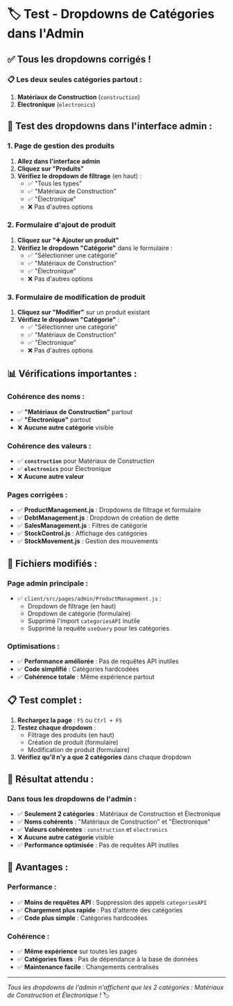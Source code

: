 # 🏷️ Test - Dropdowns de Catégories dans l'Admin

## ✅ **Tous les dropdowns corrigés !**

### **📋 Les deux seules catégories partout :**
1. **Matériaux de Construction** (`construction`)
2. **Électronique** (`electronics`)

## 🧪 **Test des dropdowns dans l'interface admin :**

### **1. Page de gestion des produits**
1. **Allez dans l'interface admin**
2. **Cliquez sur "Produits"**
3. **Vérifiez le dropdown de filtrage** (en haut) :
   - ✅ "Tous les types"
   - ✅ "Matériaux de Construction"
   - ✅ "Électronique"
   - ❌ Pas d'autres options

### **2. Formulaire d'ajout de produit**
1. **Cliquez sur "➕ Ajouter un produit"**
2. **Vérifiez le dropdown "Catégorie"** dans le formulaire :
   - ✅ "Sélectionner une catégorie"
   - ✅ "Matériaux de Construction"
   - ✅ "Électronique"
   - ❌ Pas d'autres options

### **3. Formulaire de modification de produit**
1. **Cliquez sur "Modifier"** sur un produit existant
2. **Vérifiez le dropdown "Catégorie"** :
   - ✅ "Sélectionner une catégorie"
   - ✅ "Matériaux de Construction"
   - ✅ "Électronique"
   - ❌ Pas d'autres options

## 📊 **Vérifications importantes :**

### **Cohérence des noms :**
- ✅ **"Matériaux de Construction"** partout
- ✅ **"Électronique"** partout
- ❌ **Aucune autre catégorie** visible

### **Cohérence des valeurs :**
- ✅ **`construction`** pour Matériaux de Construction
- ✅ **`electronics`** pour Électronique
- ❌ **Aucune autre valeur**

### **Pages corrigées :**
- ✅ **ProductManagement.js** : Dropdowns de filtrage et formulaire
- ✅ **DebtManagement.js** : Dropdown de création de dette
- ✅ **SalesManagement.js** : Filtres de catégorie
- ✅ **StockControl.js** : Affichage des catégories
- ✅ **StockMovement.js** : Gestion des mouvements

## 🔧 **Fichiers modifiés :**

### **Page admin principale :**
- ✅ `client/src/pages/admin/ProductManagement.js` : 
  - Dropdown de filtrage (en haut)
  - Dropdown de catégorie (formulaire)
  - Supprimé l'import `categoriesAPI` inutile
  - Supprimé la requête `useQuery` pour les catégories

### **Optimisations :**
- ✅ **Performance améliorée** : Pas de requêtes API inutiles
- ✅ **Code simplifié** : Catégories hardcodées
- ✅ **Cohérence totale** : Même expérience partout

## 📋 **Test complet :**

1. **Rechargez la page** : `F5` ou `Ctrl + F5`
2. **Testez chaque dropdown** :
   - Filtrage des produits (en haut)
   - Création de produit (formulaire)
   - Modification de produit (formulaire)
3. **Vérifiez qu'il n'y a que 2 catégories** dans chaque dropdown

## 🎯 **Résultat attendu :**

### **Dans tous les dropdowns de l'admin :**
- ✅ **Seulement 2 catégories** : Matériaux de Construction et Électronique
- ✅ **Noms cohérents** : "Matériaux de Construction" et "Électronique"
- ✅ **Valeurs cohérentes** : `construction` et `electronics`
- ❌ **Aucune autre catégorie** visible
- ✅ **Performance optimisée** : Pas de requêtes API inutiles

## 🚀 **Avantages :**

### **Performance :**
- ✅ **Moins de requêtes API** : Suppression des appels `categoriesAPI`
- ✅ **Chargement plus rapide** : Pas d'attente des catégories
- ✅ **Code plus simple** : Catégories hardcodées

### **Cohérence :**
- ✅ **Même expérience** sur toutes les pages
- ✅ **Catégories fixes** : Pas de dépendance à la base de données
- ✅ **Maintenance facile** : Changements centralisés

---
*Tous les dropdowns de l'admin n'affichent que les 2 catégories : Matériaux de Construction et Électronique !* 🏷️
